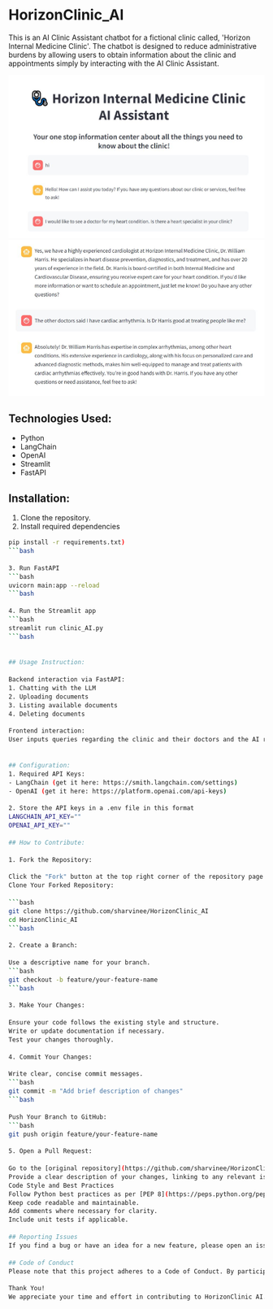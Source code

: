 # HorizonClinic_AI

This is an AI Clinic Assistant chatbot for a fictional clinic called, 'Horizon Internal Medicine Clinic'. The chatbot is designed to reduce administrative burdens by allowing users to obtain information about the clinic and appointments simply by interacting with the AI Clinic Assistant. 

![alt text](img/st1.JPG "St1")
![alt_text](img/st2.JPG "St2")

## Technologies Used:

- Python
- LangChain
- OpenAI
- Streamlit
- FastAPI

## Installation:
1. Clone the repository.
2. Install required dependencies
```bash
pip install -r requirements.txt)
```bash

3. Run FastAPI
```bash
uvicorn main:app --reload
```bash

4. Run the Streamlit app
```bash
streamlit run clinic_AI.py
```bash


## Usage Instruction: 

Backend interaction via FastAPI:
1. Chatting with the LLM
2. Uploading documents
3. Listing available documents
4. Deleting documents

Frontend interaction:
User inputs queries regarding the clinic and their doctors and the AI returns a relevant answer.


## Configuration:
1. Required API Keys:
- LangChain (get it here: https://smith.langchain.com/settings)
- OpenAI (get it here: https://platform.openai.com/api-keys)

2. Store the API keys in a .env file in this format
LANGCHAIN_API_KEY=""
OPENAI_API_KEY=""

## How to Contribute:

1. Fork the Repository:

Click the "Fork" button at the top right corner of the repository page to create your own copy of the project.
Clone Your Forked Repository:

```bash
git clone https://github.com/sharvinee/HorizonClinic_AI
cd HorizonClinic_AI
```bash

2. Create a Branch:

Use a descriptive name for your branch.
```bash
git checkout -b feature/your-feature-name
```bash

3. Make Your Changes:

Ensure your code follows the existing style and structure.
Write or update documentation if necessary.
Test your changes thoroughly.

4. Commit Your Changes:

Write clear, concise commit messages.
```bash
git commit -m "Add brief description of changes"
```bash

Push Your Branch to GitHub:
```bash
git push origin feature/your-feature-name

5. Open a Pull Request:

Go to the [original repository](https://github.com/sharvinee/HorizonClinic_AI) on GitHub and create a pull request.
Provide a clear description of your changes, linking to any relevant issues.
Code Style and Best Practices
Follow Python best practices as per [PEP 8](https://peps.python.org/pep-0008/).
Keep code readable and maintainable.
Add comments where necessary for clarity.
Include unit tests if applicable.

## Reporting Issues
If you find a bug or have an idea for a new feature, please open an issue. When reporting an issue, be as detailed as possible and include steps to reproduce the problem.

## Code of Conduct
Please note that this project adheres to a Code of Conduct. By participating, you agree to abide by its terms.

Thank You!
We appreciate your time and effort in contributing to HorizonClinic AI. Your contributions help make this project better for everyone!
